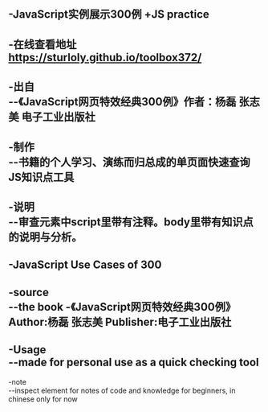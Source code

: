  -JavaScript实例展示300例		 +JS practice
 -		
 -在线查看地址 https://sturloly.github.io/toolbox372/		
 -		
 -出自		
 --《JavaScript网页特效经典300例》作者：杨磊 张志美 电子工业出版社		
 -		
 -制作		
 --书籍的个人学习、演练而归总成的单页面快速查询JS知识点工具		
 -		
 -说明		
 --审查元素中script里带有注释。body里带有知识点的说明与分析。		
 -		

 -JavaScript Use Cases of 300		
 -		
 -source		
 --the book -《JavaScript网页特效经典300例》Author:杨磊 张志美 Publisher:电子工业出版社		
 -		
 -Usage		
 --made for personal use as a quick checking tool		
 -		
 -note		
 --inspect element for notes of code and knowledge for beginners, in chinese only for now
